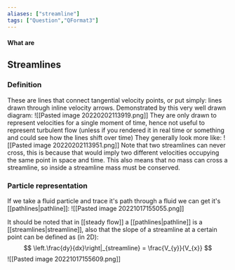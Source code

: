 ```yaml
---
aliases: ["streamline"]
tags: ["Question","QFormat3"]
---
```


#### What are
## Streamlines
### Definition
These are lines that connect tangential velocity points, or put simply: lines drawn through inline velocity arrows.
Demonstrated by this very well drawn diagram:
![[Pasted image 20220202113919.png]]
They are only drawn to represent velocities for a single moment of time, hence not useful to represent turbulent flow (unless if you rendered it in real time or something and could see how the lines shift over time)
They generally look more like:
![[Pasted image 20220202113951.png]]
Note that two streamlines can never cross, this is because that would imply two different velocities occupying the same point in space and time. This also means that no mass can cross a streamline, so inside a streamline mass must be conserved.

### Particle representation
If we take a fluid particle and trace it's path through a fluid we can get it's [[pathlines|pathline]]:
![[Pasted image 20221017155055.png]]

It should be noted that in [[steady flow]] a [[pathlines|pathline]] is a [[streamlines|streamline]], also that the slope of a streamline at a certain point can be defined as (in 2D):
$$ \left.\frac{dy}{dx}\right|_{streamline} = \frac{V_{y}}{V_{x}} $$
![[Pasted image 20221017155609.png]]